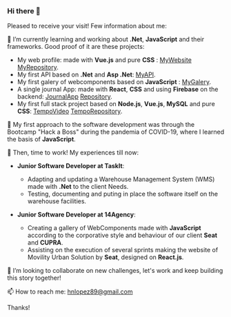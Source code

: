 ### Hi there 👋

Pleased to receive your visit! Few information about me:

🌱 I’m currently learning and working about **.Net**, **JavaScript** and their frameworks. Good proof of it are these projects:
- My web profile: made with **Vue.js** and pure **CSS** : [MyWebsite](https://hugotechandtravel.netlify.app/) [MyRepository](https://github.com/hnlopez89/profile).
- My first API based on **.Net** and **Asp .Net**: [MyAPI](http://www.tasklisthnlopez.somee.com/swagger/index.html).
- My first galery of webcomponents based on **JavaScript** : [MyGalery](https://6579bd86e060d5a153f4d657-vurpmlkosr.chromatic.com/).
- A single journal App: made with **React**, **CSS** and using **Firebase** on the backend: [JournalApp](https://queridodiario.netlify.app/auth/login)  [Repository](https://github.com/hnlopez89/JournalApp).
- My first full stack project based on **Node.js**, **Vue.js**, **MySQL** and pure **CSS**:  [TempoVideo](https://www.youtube.com/watch?v=aOm7oJw7CuY) [TempoRepository](https://github.com/hnlopez89/proyecto).

📔 My first approach to the software development was through the Bootcamp "Hack a Boss" during the pandemia of COVID-19, where I learned the basis of **JavaScript**.

👷 Then, time to work! My experiences till now:
- **Junior Software Developer at TaskIt**:
  - Adapting and updating a Warehouse Management System (WMS) made with **.Net** to the client Needs.
  - Testing, documenting and puting in place the software itself on the warehouse facilities.

- **Junior Software Developer at 14Agency**:
  - Creating a gallery of WebComponents made with **JavaScript** according to the corporative style and behaviour of our client **Seat** and **CUPRA**.
  - Assisting on the execution of several sprints making the website of Movility Urban Solution by **Seat**, designed on **React.js**.

👯 I’m looking to collaborate on new challenges, let's work and keep building this story together!

📫 How to reach me: hnlopez89@gmail.com

Thanks!
